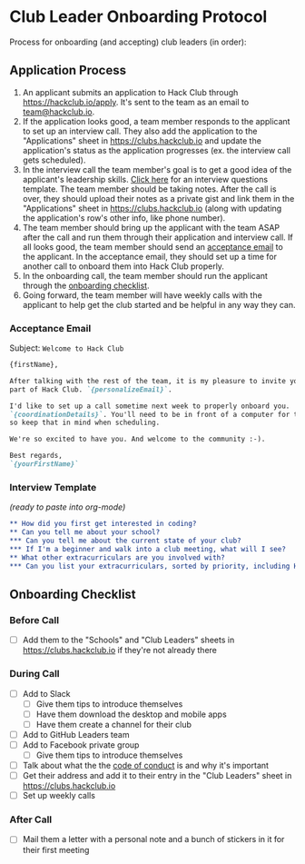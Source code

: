 # Club Leader Onboarding Protocol

Process for onboarding (and accepting) club leaders (in order):

## Application Process

1. An applicant submits an application to Hack Club through
   https://hackclub.io/apply. It's sent to the team as an email to
   team@hackclub.io.
2. If the application looks good, a team member responds to the applicant to set
   up an interview call. They also add the application to the "Applications"
   sheet in https://clubs.hackclub.io and update the application's status as the
   application progresses (ex. the interview call gets scheduled).
3. In the interview call the team member's goal is to get a good idea of the
   applicant's leadership skills. [Click here](#interview-template) for an
   interview questions template. The team member should be taking notes. After
   the call is over, they should upload their notes as a private gist and link
   them in the "Applications" sheet in https://clubs.hackclub.io (along with
   updating the application's row's other info, like phone number).
4. The team member should bring up the applicant with the team ASAP after the
   call and run them through their application and interview call. If all looks
   good, the team member should send an [acceptance email](#acceptance-email) to
   the applicant. In the acceptance email, they should set up a time for another
   call to onboard them into Hack Club properly.
5. In the onboarding call, the team member should run the applicant through the
   [onboarding checklist](#onboarding-checklist).
6. Going forward, the team member will have weekly calls with the applicant to
   help get the club started and be helpful in any way they can.

### Acceptance Email

Subject: `Welcome to Hack Club`

```md
{firstName},

After talking with the rest of the team, it is my pleasure to invite you to be a
part of Hack Club. `{personalizeEmail}`.

I'd like to set up a call sometime next week to properly onboard you.
`{coordinationDetails}`. You'll need to be in front of a computer for this call,
so keep that in mind when scheduling.

We're so excited to have you. And welcome to the community :-).

Best regards,  
`{yourFirstName}`
```

### Interview Template

_(ready to paste into org-mode)_

```org
** How did you first get interested in coding?
** Can you tell me about your school?
*** Can you tell me about the current state of your club?
*** If I'm a beginner and walk into a club meeting, what will I see?
** What other extracurriculars are you involved with?
*** Can you list your extracurriculars, sorted by priority, including Hack Club?
```

## Onboarding Checklist

### Before Call

- [ ] Add them to the "Schools" and "Club Leaders" sheets in
  https://clubs.hackclub.io if they're not already there

### During Call

- [ ] Add to Slack
  - [ ] Give them tips to introduce themselves
  - [ ] Have them download the desktop and mobile apps
  - [ ] Have them create a channel for their club
- [ ] Add to GitHub Leaders team
- [ ] Add to Facebook private group
  - [ ] Give them tips to introduce themselves
- [ ] Talk about what the the [code of conduct][code-of-conduct] is and why it's
  important
- [ ] Get their address and add it to their entry in the "Club Leaders" sheet in
  https://clubs.hackclub.io
- [ ] Set up weekly calls

[code-of-conduct]: https://github.com/hackclub/hackclub/blob/master/CONDUCT.md

### After Call

- [ ] Mail them a letter with a personal note and a bunch of stickers in it for
  their first meeting

